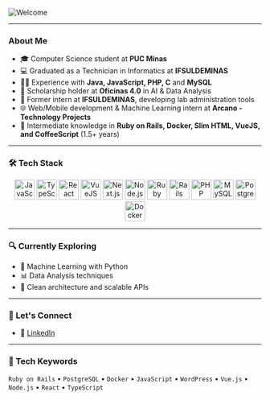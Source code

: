 ![Welcome](https://readme-typing-svg.demolab.com?font=Fira+Code&size=24&pause=10&color=000&center=true&vCenter=true&width=600&lines=I'm+Laura+Palagano+Web+Developer+%F0%9F%92%BB)

---
###  About Me

- 🎓 Computer Science student at **PUC Minas**  
- 💻 Graduated as a Technician in Informatics at **IFSULDEMINAS**  
- 👩‍💻 Experience with **Java, JavaScript, PHP, C** and **MySQL**  
- 🧠 Scholarship holder at **Oficinas 4.0** in AI & Data Analysis  
- 🧪 Former intern at **IFSULDEMINAS**, developing lab administration tools  
- 🌐 Web/Mobile development & Machine Learning intern at **Arcano - Technology Projects**  
- 🚀 Intermediate knowledge in **Ruby on Rails, Docker, Slim HTML, VueJS, and CoffeeScript** (1.5+ years)

---

### 🛠️ Tech Stack

<div align="center">
  <img src="https://cdn.jsdelivr.net/gh/devicons/devicon/icons/javascript/javascript-original.svg" height="40" alt="JavaScript" />
  <img src="https://cdn.jsdelivr.net/gh/devicons/devicon/icons/typescript/typescript-original.svg" height="40" alt="TypeScript" />
  <img src="https://cdn.jsdelivr.net/gh/devicons/devicon/icons/react/react-original.svg" height="40" alt="React" />
  <img src="https://cdn.jsdelivr.net/gh/devicons/devicon/icons/vuejs/vuejs-original.svg" height="40" alt="VueJS" />
  <img src="https://cdn.jsdelivr.net/gh/devicons/devicon/icons/nextjs/nextjs-original.svg" height="40" alt="Next.js" />
  <img src="https://cdn.jsdelivr.net/gh/devicons/devicon/icons/nodejs/nodejs-original.svg" height="40" alt="Node.js" />
  <img src="https://cdn.jsdelivr.net/gh/devicons/devicon/icons/ruby/ruby-original.svg" height="40" alt="Ruby" />
  <img src="https://cdn.jsdelivr.net/gh/devicons/devicon/icons/rails/rails-original-wordmark.svg" height="40" alt="Rails" />
  <img src="https://cdn.jsdelivr.net/gh/devicons/devicon/icons/php/php-original.svg" height="40" alt="PHP" />
  <img src="https://cdn.jsdelivr.net/gh/devicons/devicon/icons/mysql/mysql-original.svg" height="40" alt="MySQL" />
  <img src="https://cdn.jsdelivr.net/gh/devicons/devicon/icons/postgresql/postgresql-original.svg" height="40" alt="PostgreSQL" />
  <img src="https://cdn.jsdelivr.net/gh/devicons/devicon/icons/docker/docker-original.svg" height="40" alt="Docker" />
</div>

---

### 🔍 Currently Exploring

- 🤖 Machine Learning with Python  
- 📊 Data Analysis techniques  
- 🧩 Clean architecture and scalable APIs  

---

### 🔗 Let's Connect

- 💼 [LinkedIn](https://www.linkedin.com/in/laura-palagano)  

---

### 💬 Tech Keywords

`Ruby on Rails` • `PostgreSQL` • `Docker` • `JavaScript` • `WordPress` • `Vue.js` • `Node.js` • `React` • `TypeScript`
